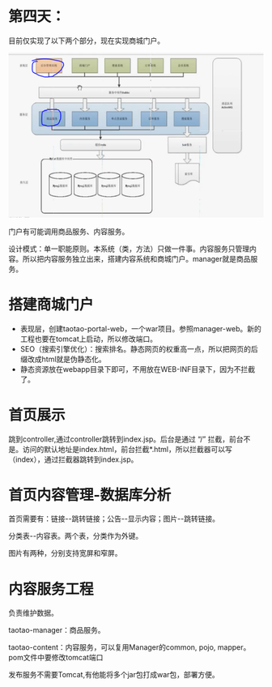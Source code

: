 # 第四天：

目前仅实现了以下两个部分，现在实现商城门户。

![1542337545805](assets/1542337545805.png)

门户有可能调用商品服务、内容服务。

设计模式：单一职能原则。本系统（类，方法）只做一件事。内容服务只管理内容。所以把内容服务独立出来，搭建内容系统和商城门户。manager就是商品服务。

# 搭建商城门户

- 表现层，创建taotao-portal-web，一个war项目。参照manager-web。新的工程也要在tomcat上启动，所以修改端口。
- SEO（搜索引擎优化）：搜索排名。静态网页的权重高一点，所以把网页的后缀改成html就是伪静态化。
- 静态资源放在webapp目录下即可，不用放在WEB-INF目录下，因为不拦截了。

# 首页展示

跳到controller,通过controller跳转到index.jsp。后台是通过 “/” 拦截，前台不是。访问的默认地址是index.html，前台拦截*.html，所以拦截器可以写（index），通过拦截器跳转到index.jsp。

# 首页内容管理-数据库分析

首页需要有：链接--跳转链接；公告--显示内容；图片--跳转链接。

分类表--内容表。两个表，分类作为外键。

图片有两种，分别支持宽屏和窄屏。

# 内容服务工程

负责维护数据。

taotao-manager：商品服务。

taotao-content：内容服务，可以复用Manager的common, pojo, mapper。pom文件中要修改tomcat端口

发布服务不需要Tomcat,有他能将多个jar包打成war包，部署方便。



